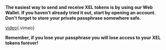 <!-- TITLE: Web Wallet -->


**The easiest way to send and receive XEL tokens is by using our Web Wallet. If you haven’t already tried it out, start by opening an account. Don't forget to store your private passphrase somewhere safe.**

[video](https://vimeo.com/271248976){.vimeo}

 **Remember, if you lose your passphrase you will lose access to your XEL tokens forever!**